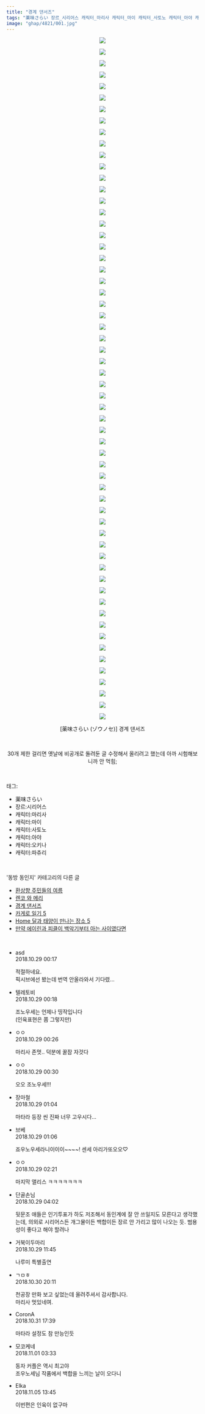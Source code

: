 ```yaml
---
title: "경계 댄서즈"
tags: "薬味さらい 장르_시리어스 캐릭터_마리사 캐릭터_마이 캐릭터_사토노 캐릭터_아야 캐릭터_오키나 캐릭터_파츄리 ゾウノセ 동방_동인지"
image: "ghap/4821/001.jpg"
---
```

<div class="article">
<p style="text-align: center; clear: none; float: none;"><img src="{{ site.nasurl }}/ghap/4821/001.jpg"/></p>
<p style="text-align: center; clear: none; float: none;"><img src="{{ site.nasurl }}/ghap/4821/002.jpg"/></p>
<p style="text-align: center; clear: none; float: none;"><img src="{{ site.nasurl }}/ghap/4821/003.jpg"/></p>
<p style="text-align: center; clear: none; float: none;"><img src="{{ site.nasurl }}/ghap/4821/004.jpg"/></p>
<p style="text-align: center; clear: none; float: none;"><img src="{{ site.nasurl }}/ghap/4821/005.jpg"/></p>
<p style="text-align: center; clear: none; float: none;"><img src="{{ site.nasurl }}/ghap/4821/006.jpg"/></p>
<p style="text-align: center; clear: none; float: none;"><img src="{{ site.nasurl }}/ghap/4821/007.jpg"/></p>
<p style="text-align: center; clear: none; float: none;"><img src="{{ site.nasurl }}/ghap/4821/008.jpg"/></p>
<p style="text-align: center; clear: none; float: none;"><img src="{{ site.nasurl }}/ghap/4821/009.jpg"/></p>
<p style="text-align: center; clear: none; float: none;"><img src="{{ site.nasurl }}/ghap/4821/010.jpg"/></p>
<p style="text-align: center; clear: none; float: none;"><img src="{{ site.nasurl }}/ghap/4821/011.jpg"/></p>
<p style="text-align: center; clear: none; float: none;"><img src="{{ site.nasurl }}/ghap/4821/012.jpg"/></p>
<p style="text-align: center; clear: none; float: none;"><img src="{{ site.nasurl }}/ghap/4821/013.jpg"/></p>
<p style="text-align: center; clear: none; float: none;"><img src="{{ site.nasurl }}/ghap/4821/014.jpg"/></p>
<p style="text-align: center; clear: none; float: none;"><img src="{{ site.nasurl }}/ghap/4821/015.jpg"/></p>
<p style="text-align: center; clear: none; float: none;"><img src="{{ site.nasurl }}/ghap/4821/016.jpg"/></p>
<p style="text-align: center; clear: none; float: none;"><img src="{{ site.nasurl }}/ghap/4821/017.jpg"/></p>
<p style="text-align: center; clear: none; float: none;"><img src="{{ site.nasurl }}/ghap/4821/018.jpg"/></p>
<p style="text-align: center; clear: none; float: none;"><img src="{{ site.nasurl }}/ghap/4821/019.jpg"/></p>
<p style="text-align: center; clear: none; float: none;"><img src="{{ site.nasurl }}/ghap/4821/020.jpg"/></p>
<p style="text-align: center; clear: none; float: none;"><img src="{{ site.nasurl }}/ghap/4821/021.jpg"/></p>
<p style="text-align: center; clear: none; float: none;"><img src="{{ site.nasurl }}/ghap/4821/022.jpg"/></p>
<p style="text-align: center; clear: none; float: none;"><img src="{{ site.nasurl }}/ghap/4821/023.jpg"/></p>
<p style="text-align: center; clear: none; float: none;"><img src="{{ site.nasurl }}/ghap/4821/024.jpg"/></p>
<p style="text-align: center; clear: none; float: none;"><img src="{{ site.nasurl }}/ghap/4821/025.jpg"/></p>
<p style="text-align: center; clear: none; float: none;"><img src="{{ site.nasurl }}/ghap/4821/026.jpg"/></p>
<p style="text-align: center; clear: none; float: none;"><img src="{{ site.nasurl }}/ghap/4821/027.jpg"/></p>
<p style="text-align: center; clear: none; float: none;"><img src="{{ site.nasurl }}/ghap/4821/028.jpg"/></p>
<p style="text-align: center; clear: none; float: none;"><img src="{{ site.nasurl }}/ghap/4821/029.jpg"/></p>
<p style="text-align: center; clear: none; float: none;"><img src="{{ site.nasurl }}/ghap/4821/030.jpg"/></p>
<p style="text-align: center; clear: none; float: none;"><img src="{{ site.nasurl }}/ghap/4821/031.jpg"/></p>
<p style="text-align: center; clear: none; float: none;"><img src="{{ site.nasurl }}/ghap/4821/032.jpg"/></p>
<p style="text-align: center; clear: none; float: none;"><img src="{{ site.nasurl }}/ghap/4821/033.jpg"/></p>
<p style="text-align: center; clear: none; float: none;"><img src="{{ site.nasurl }}/ghap/4821/034.jpg"/></p>
<p style="text-align: center; clear: none; float: none;"><img src="{{ site.nasurl }}/ghap/4821/035.jpg"/></p>
<p style="text-align: center; clear: none; float: none;"><img src="{{ site.nasurl }}/ghap/4821/036.jpg"/></p>
<p style="text-align: center; clear: none; float: none;"><img src="{{ site.nasurl }}/ghap/4821/037.jpg"/></p>
<p style="text-align: center; clear: none; float: none;"><img src="{{ site.nasurl }}/ghap/4821/038.jpg"/></p>
<p style="text-align: center; clear: none; float: none;"><img src="{{ site.nasurl }}/ghap/4821/039.jpg"/></p>
<p style="text-align: center; clear: none; float: none;"><img src="{{ site.nasurl }}/ghap/4821/040.jpg"/></p>
<p style="text-align: center; clear: none; float: none;"><img src="{{ site.nasurl }}/ghap/4821/041.jpg"/></p>
<p style="text-align: center; clear: none; float: none;"><img src="{{ site.nasurl }}/ghap/4821/042.jpg"/></p>
<p style="text-align: center; clear: none; float: none;"><img src="{{ site.nasurl }}/ghap/4821/043.jpg"/></p>
<p style="text-align: center; clear: none; float: none;"><img src="{{ site.nasurl }}/ghap/4821/044.jpg"/></p>
<p style="text-align: center; clear: none; float: none;"><img src="{{ site.nasurl }}/ghap/4821/045.jpg"/></p>
<p style="text-align: center; clear: none; float: none;"><img src="{{ site.nasurl }}/ghap/4821/046.jpg"/></p>
<p style="text-align: center; clear: none; float: none;"><img src="{{ site.nasurl }}/ghap/4821/047.jpg"/></p>
<p style="text-align: center; clear: none; float: none;"><img src="{{ site.nasurl }}/ghap/4821/048.jpg"/></p>
<p style="text-align: center; clear: none; float: none;"><img src="{{ site.nasurl }}/ghap/4821/049.jpg"/></p>
<p style="text-align: center; clear: none; float: none;"><img src="{{ site.nasurl }}/ghap/4821/050.jpg"/></p>
<p style="text-align: center; clear: none; float: none;"><img src="{{ site.nasurl }}/ghap/4821/051.jpg"/></p>
<p style="text-align: center; clear: none; float: none;"><img src="{{ site.nasurl }}/ghap/4821/052.jpg"/></p>
<p style="text-align: center; clear: none; float: none;"><img src="{{ site.nasurl }}/ghap/4821/053.jpg"/></p>
<p style="text-align: center; clear: none; float: none;"><img src="{{ site.nasurl }}/ghap/4821/054.jpg"/></p>
<p style="text-align: center; clear: none; float: none;"><img src="{{ site.nasurl }}/ghap/4821/055.jpg"/></p>
<p style="text-align: center; clear: none; float: none;"><img src="{{ site.nasurl }}/ghap/4821/056.jpg"/></p>
<p style="text-align: center; clear: none; float: none;"><img src="{{ site.nasurl }}/ghap/4821/057.jpg"/></p>
<p style="text-align: center; clear: none; float: none;"><img src="{{ site.nasurl }}/ghap/4821/058.jpg"/></p>
<p style="text-align: center; clear: none; float: none;"><img src="{{ site.nasurl }}/ghap/4821/059.jpg"/></p>
<p style="text-align: center; clear: none; float: none;"><img src="{{ site.nasurl }}/ghap/4821/060.jpg"/></p>
<p style="text-align: center; clear: none; float: none;">[薬味さらい (ゾウノセ)] 경계 댄서즈</p>
<p style="text-align: center; clear: none; float: none;"><br/></p>
<p style="text-align: center; clear: none; float: none;">30개 제한 걸리면 옛날에 비공개로 돌려둔 글 수정해서 올리려고 했는데 아까 시험해보니까 안 먹힘;</p>
</div><br/>
<div class="tagTrail">
<p>태그: </p>
<ul>
<li>薬味さらい</li>
<li>장르:시리어스</li>
<li>캐릭터:마리사</li>
<li>캐릭터:마이</li>
<li>캐릭터:사토노</li>
<li>캐릭터:아야</li>
<li>캐릭터:오키나</li>
<li>캐릭터:파츄리</li>
</ul>
</div><br/>
<div class="another">
<p>'동방 동인지' 카테고리의 다른 글</p>
<ul>
<li><a href="/2018-11-01-ghap_1223">환상향 주민들의 여름</a></li>
<li><a href="/2018-11-01-ghap_5052">렌코 와 메리</a></li>
<li><a href="/2018-10-29-ghap_4821">경계 댄서즈</a></li>
<li><a href="/2018-10-28-ghap_4930">카게로 일기 5</a></li>
<li><a href="/2018-10-28-ghap_4929">Home 달과 태양이 만나는 장소 5</a></li>
<li><a href="/2018-10-27-ghap_4904">만약 에이린과 피클이 백악기부터 아는 사이였다면</a></li>
</ul>
</div><br/>
<div class="cb_module cb_fluid">
<div class="cb_wrt cb_profile">
<div class="comment">
<ul>
<li class="cb_thumb_off" id="comment15364134">
<div class="cb_comment_area">
<div class="cb_info_area">
<div class="cb_section">
<span class="cb_nick_name">asd</span>
</div>
<div class="cb_section">
<span class="cb_date">2018.10.29 00:17 </span>
</div>
</div>
<div class="cb_dsc_comment">
<p class="cb_dsc">
											적절하네요.<br/>
픽시브에선 봤는데 번역 안올라와서 기다렸...
										</p>
</div>
</div></li>
<li class="cb_thumb_off" id="comment15364136">
<div class="cb_comment_area">
<div class="cb_info_area">
<div class="cb_section">
<span class="cb_nick_name">텔레토비</span>
</div>
<div class="cb_section">
<span class="cb_date">2018.10.29 00:18 </span>
</div>
</div>
<div class="cb_dsc_comment">
<p class="cb_dsc">
											조노우세는 언제나 띵작입니다<br/>
(인육표현은 쫌 그렇지만)
										</p>
</div>
</div></li>
<li class="cb_thumb_off" id="comment15364137">
<div class="cb_comment_area">
<div class="cb_info_area">
<div class="cb_section">
<span class="cb_nick_name">ㅇㅇ</span>
</div>
<div class="cb_section">
<span class="cb_date">2018.10.29 00:26 </span>
</div>
</div>
<div class="cb_dsc_comment">
<p class="cb_dsc">
											마리사 존멋.. 덕분에 꿀잠 자것다
										</p>
</div>
</div></li>
<li class="cb_thumb_off" id="comment15364141">
<div class="cb_comment_area">
<div class="cb_info_area">
<div class="cb_section">
<span class="cb_nick_name">ㅇㅇ</span>
</div>
<div class="cb_section">
<span class="cb_date">2018.10.29 00:30 </span>
</div>
</div>
<div class="cb_dsc_comment">
<p class="cb_dsc">
											오오 조노우세!!!<br/>
</p>
</div>
</div></li>
<li class="cb_thumb_off" id="comment15364159">
<div class="cb_comment_area">
<div class="cb_info_area">
<div class="cb_section">
<span class="cb_nick_name">장마철</span>
</div>
<div class="cb_section">
<span class="cb_date">2018.10.29 01:04 </span>
</div>
</div>
<div class="cb_dsc_comment">
<p class="cb_dsc">
											마타라 등장 씬 진짜 너무 고우시다...
										</p>
</div>
</div></li>
<li class="cb_thumb_off" id="comment15364160">
<div class="cb_comment_area">
<div class="cb_info_area">
<div class="cb_section">
<span class="cb_nick_name">브베</span>
</div>
<div class="cb_section">
<span class="cb_date">2018.10.29 01:06 </span>
</div>
</div>
<div class="cb_dsc_comment">
<p class="cb_dsc">
											죠우노우세라니이이이~~~~! 센세 아리가또오오♡
										</p>
</div>
</div></li>
<li class="cb_thumb_off" id="comment15364169">
<div class="cb_comment_area">
<div class="cb_info_area">
<div class="cb_section">
<span class="cb_nick_name">ㅇㅇ</span>
</div>
<div class="cb_section">
<span class="cb_date">2018.10.29 02:21 </span>
</div>
</div>
<div class="cb_dsc_comment">
<p class="cb_dsc">
											마지막 앨리스 ㅋㅋㅋㅋㅋㅋㅋ
										</p>
</div>
</div></li>
<li class="cb_thumb_off" id="comment15364174">
<div class="cb_comment_area">
<div class="cb_info_area">
<div class="cb_section">
<span class="cb_nick_name">단골손님</span>
</div>
<div class="cb_section">
<span class="cb_date">2018.10.29 04:02 </span>
</div>
</div>
<div class="cb_dsc_comment">
<p class="cb_dsc">
											뒷문조 애들은 인기투표가 하도 저조해서 동인계에 잘 안 쓰일지도 모른다고 생각했는데, 의외로 시리어스든 개그물이든 백합이든 장르 안 가리고 많이 나오는 듯. 범용성이 좋다고 해야 할려나
										</p>
</div>
</div></li>
<li class="cb_thumb_off" id="comment15364329">
<div class="cb_comment_area">
<div class="cb_info_area">
<div class="cb_section">
<span class="cb_nick_name">거북이두마리</span>
</div>
<div class="cb_section">
<span class="cb_date">2018.10.29 11:45 </span>
</div>
</div>
<div class="cb_dsc_comment">
<p class="cb_dsc">
											나루미 특별출연
										</p>
</div>
</div></li>
<li class="cb_thumb_off" id="comment15365180">
<div class="cb_comment_area">
<div class="cb_info_area">
<div class="cb_section">
<span class="cb_nick_name">ㄱㅁㅎ</span>
</div>
<div class="cb_section">
<span class="cb_date">2018.10.30 20:11 </span>
</div>
</div>
<div class="cb_dsc_comment">
<p class="cb_dsc">
											천공장 만화 보고 싶었는데 올려주셔서 감사합니다.<br/>
마리사 멋있네여.
										</p>
</div>
</div></li>
<li class="cb_thumb_off" id="comment15365660">
<div class="cb_comment_area">
<div class="cb_info_area">
<div class="cb_section">
<span class="cb_nick_name">CoronA</span>
</div>
<div class="cb_section">
<span class="cb_date">2018.10.31 17:39 </span>
</div>
</div>
<div class="cb_dsc_comment">
<p class="cb_dsc">
											마타라 설정도 참 만능인듯
										</p>
</div>
</div></li>
<li class="cb_thumb_off" id="comment15365895">
<div class="cb_comment_area">
<div class="cb_info_area">
<div class="cb_section">
<span class="cb_nick_name">모코케네</span>
</div>
<div class="cb_section">
<span class="cb_date">2018.11.01 03:33 </span>
</div>
</div>
<div class="cb_dsc_comment">
<p class="cb_dsc">
											동자 커플은 역시 최고야 <br/>
조우노세님 작품에서 백합을 느끼는 날이 오다니 
										</p>
</div>
</div></li>
<li class="cb_thumb_off" id="comment15367908">
<div class="cb_comment_area">
<div class="cb_info_area">
<div class="cb_section">
<span class="cb_nick_name">Elka</span>
</div>
<div class="cb_section">
<span class="cb_date">2018.11.05 13:45 </span>
</div>
</div>
<div class="cb_dsc_comment">
<p class="cb_dsc">
											이번편은 인육이 없구마
										</p>
</div>
</div></li>
</ul>
</div>
</div><!-- commentList close -->
</div><br/>
